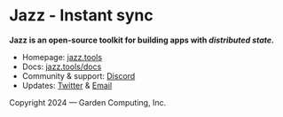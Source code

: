 # Jazz - Instant sync



 **Jazz is an open-source toolkit for building apps with *distributed state.***

- Homepage: [jazz.tools](https://jazz.tools)
- Docs: [jazz.tools/docs](https://jazz.tools/docs)
- Community & support: [Discord](https://discord.gg/utDMjHYg42)
- Updates: [Twitter](https://twitter.com/jazz_tools) & [Email](https://gcmp.io/news)

Copyright 2024 &mdash; Garden Computing, Inc.